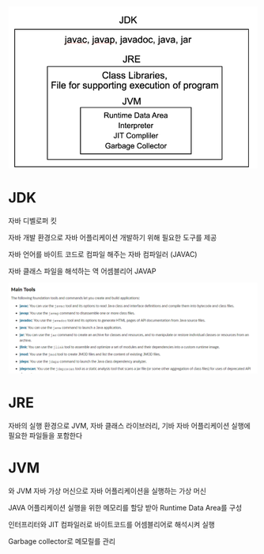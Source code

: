 <img src="jdk%20jre%20jvm_assets/2024-07-06-00-37-37-image.png" title="" alt="" width="619">



# JDK

자바 디벨로퍼 킷

자바 개발 환경으로 자바 어플리케이션 개발하기 위해 필요한 도구를 제공

자바 언어를 바이트 코드로 컴파일 해주는 자바 컴파일러 (JAVAC)

자바 클래스 파일을 해석하는 역 어셈블리어 JAVAP

![](jdk%20jre%20jvm_assets/2024-07-06-00-35-07-image.png)



# JRE

자바의 실행 환경으로 JVM, 자바 클래스 라이브러리, 기바 자바 어플리케이션 실행에 필요한 파일들을 포함한다



# JVM

와 JVM
자바 가상 머신으로 자바 어플리케이션을 실행하는 가상 머신

 JAVA 어플리케이션 실행을 위한 메모리를 할당 받아 Runtime Data Area를 구성

인터프리터와 JIT 컴파일러로 바이트코드를 어셈블리어로 해석시켜 실행

Garbage collector로 메모릴를 관리
